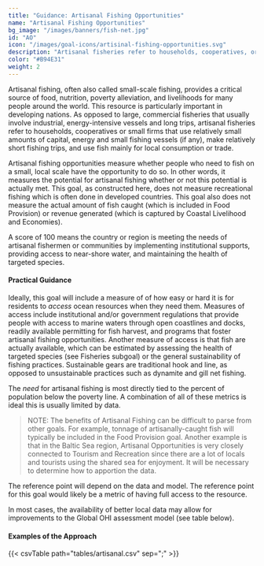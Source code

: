 ```yaml
---
title: "Guidance: Artisanal Fishing Opportunities"
name: "Artisanal Fishing Opportunities"
bg_image: "/images/banners/fish-net.jpg"
id: "AO"
icon: "/images/goal-icons/artisinal-fishing-opportunities.svg"
description: "Artisanal fisheries refer to households, cooperatives, or small firms that use fish mainly for local consumption or trade (a.k.a. small-scale fishing)"
color: "#B94E31"
weight: 2
---
```


Artisanal fishing, often also called small-scale fishing, provides a critical source of food, nutrition, poverty alleviation, and livelihoods for many people around the world. This resource is particularly important in developing nations. As opposed to large, commercial fisheries that usually involve industrial, energy-intensive vessels and long trips, artisanal fisheries refer to households, cooperatives or small firms that use relatively small amounts of capital, energy and small fishing vessels (if any), make relatively short fishing trips, and use fish mainly for local consumption or trade.

Artisanal fishing opportunities measure whether people who need to fish on a small, local scale have the opportunity to do so. In other words, it measures the potential for artisanal fishing whether or not this potential is actually met. This goal, as constructed here, does not measure recreational fishing which is often done in developed countries. This goal also does not measure the actual amount of fish caught (which is included in Food Provision) or revenue generated (which is captured by Coastal Livelihood and Economies). 

A score of 100 means the country or region is meeting the needs of artisanal fishermen or communities by implementing institutional supports, providing access to near-shore water, and maintaining the health of targeted species.

#### Practical Guidance

Ideally, this goal will include a measure of of how easy or hard it is for residents to *access* ocean resources when they need them. Measures of access include institutional and/or government regulations that provide people with access to marine waters through open coastlines and docks, readily available permitting for fish harvest, and programs that foster artisanal fishing opportunities. Another measure of access is that fish are actually available, which can be estimated by assessing the health of targeted species (see Fisheries subgoal) or the general sustainability of fishing practices. Sustainable gears are traditional hook and line, as opposed to unsustainable practices such as dynamite and gill net fishing. 

The *need* for artisanal fishing is most directly tied to the percent of population below the poverty line. A combination of all of these metrics is ideal this is usually limited by data.

> NOTE: The benefits of Artisanal Fishing can be difficult to parse from other goals. For example, tonnage of artisanally-caught fish will typically be included in the Food Provision goal. Another example is that in the Baltic Sea region, Artisanal Opportunities is very closely connected to Tourism and Recreation since there are a lot of locals and tourists using the shared sea for enjoyment. It will be necessary to determine how to apportion the data.

The reference point will depend on the data and model. The reference point for this goal would likely be a metric of having full access to the resource. 

In most cases, the availability of better local data may allow for improvements to the Global OHI assessment model (see table below). 


#### Examples of the Approach
{{< csvTable path="tables/artisanal.csv" sep=";" >}}